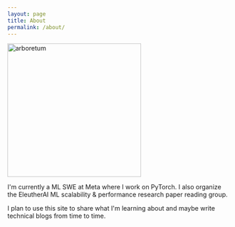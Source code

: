 ```yaml
---
layout: page
title: About
permalink: /about/
---
```


<!-- ![photo]({{ "/images/arboretum.png" | relative_url }}) -->
<img src="/images/arboretum.png" alt="arboretum" style="width: 300px; height: auto;">

I'm currently a ML SWE at Meta where I work on PyTorch. I also organize the EleutherAI ML scalability & performance research paper reading group.

I plan to use this site to share what I'm learning about and maybe write technical blogs from time to time.